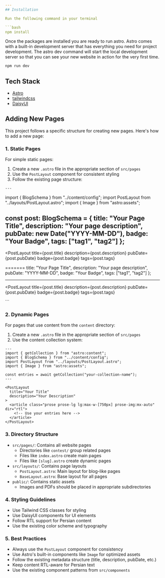 ```yaml
---
## Installation

Run the following command in your terminal

```bash
npm install
```

Once the packages are installed you are ready to run astro. Astro comes with a built-in development server that has everything you need for project development. The astro dev command will start the local development server so that you can see your new website in action for the very first time.

```bash
npm run dev
```

## Tech Stack

- [Astro](https://astro.build)
- [tailwindcss](https://tailwindcss.com/)
- [DaisyUI](https://daisyui.com/)

## Adding New Pages

This project follows a specific structure for creating new pages. Here's how to add a new page:

### 1. Static Pages
For simple static pages:
1. Create a new `.astro` file in the appropriate section of `src/pages`
2. Use the `PostLayout` component for consistent styling
3. Follow the existing page structure:

```astro
---
```

import { BlogSchema } from "../content/config";
import PostLayout from "../layouts/PostLayout.astro";
import { Image } from "astro:assets";

const post: BlogSchema = {
  title: "Your Page Title",
  description: "Your page description",
  pubDate: new Date("YYYY-MM-DD"),
  badge: "Your Badge",
  tags: ["tag1", "tag2"]
};
---

<PostLayout
  title={post.title}
  description={post.description}
  pubDate={post.pubDate}
  badge={post.badge}
  tags={post.tags}
>
=======
title: "Your Page Title",
description: "Your page description",
pubDate: "YYYY-MM-DD",
badge: "Your Badge",
tags: ["tag1", "tag2"]
};

---

<PostLayout
title={post.title}
description={post.description}
pubDate={post.pubDate}
badge={post.badge}
tags={post.tags}

>

  <article class="prose prose-lg lg:max-w-[750px] prose-img:mx-auto" dir="rtl">
    <!-- Your content here -->
  </article>
</PostLayout>
```

### 2. Dynamic Pages
For pages that use content from the `content` directory:

1. Create a new `.astro` file in the appropriate section of `src/pages`
2. Use the content collection system:

```astro
---
import { getCollection } from "astro:content";
import { BlogSchema } from "../content/config";
import PostLayout from "../layouts/PostLayout.astro";
import { Image } from "astro:assets";

const entries = await getCollection("your-collection-name");
---

<PostLayout
  title="Your Title"
  description="Your Description"
>
  <article class="prose prose-lg lg:max-w-[750px] prose-img:mx-auto" dir="rtl">
    <!-- Use your entries here -->
  </article>
</PostLayout>
```

### 3. Directory Structure

- `src/pages/`: Contains all website pages
  - Directories like `contest/` group related pages
  - Files like `index.astro` create main pages
  - Files like `[slug].astro` create dynamic pages
- `src/layouts/`: Contains page layouts
  - `PostLayout.astro`: Main layout for blog-like pages
  - `BaseLayout.astro`: Base layout for all pages
- `public/`: Contains static assets
  - Images and PDFs should be placed in appropriate subdirectories

### 4. Styling Guidelines

- Use Tailwind CSS classes for styling
- Use DaisyUI components for UI elements
- Follow RTL support for Persian content
- Use the existing color scheme and typography

### 5. Best Practices

- Always use the `PostLayout` component for consistency
- Use Astro's built-in components like `Image` for optimized assets
- Follow the existing metadata structure (title, description, pubDate, etc.)
- Keep content RTL-aware for Persian text
- Use the existing component patterns from `src/components`
